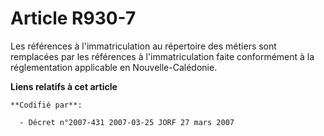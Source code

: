 # Article R930-7

Les références à l'immatriculation au répertoire des métiers sont remplacées par les références à l'immatriculation faite
conformément à la réglementation applicable en Nouvelle-Calédonie.

**Liens relatifs à cet article**

	**Codifié par**:

	  - Décret n°2007-431 2007-03-25 JORF 27 mars 2007
